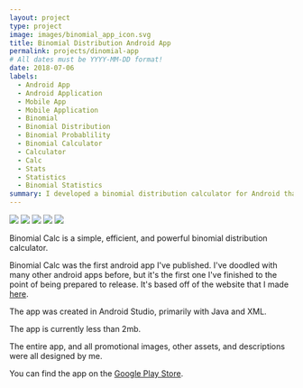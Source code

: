 ```yaml
---
layout: project
type: project
image: images/binomial_app_icon.svg
title: Binomial Distribution Android App
permalink: projects/dinomial-app
# All dates must be YYYY-MM-DD format!
date: 2018-07-06
labels:
  - Android App
  - Android Application
  - Mobile App
  - Mobile Application
  - Binomial
  - Binomial Distribution
  - Binomial Probablility
  - Binomial Calculator
  - Calculator
  - Calc
  - Stats
  - Statistics
  - Binomial Statistics
summary: I developed a binomial distribution calculator for Android that provides users with the odds of different statistics and provides them with graphs to visualize the data.
---
```


<div class="ui small rounded images">
  <img class="ui image" src="../images/binomial_app_screenshot_1.png">
  <img class="ui image" src="../images/binomial_app_screenshot_2.png">
  <img class="ui image" src="../images/binomial_app_screenshot_3.png">
  <img class="ui image" src="../images/binomial_app_screenshot_4.png">
  <img class="ui image" src="../images/binomial_app_screenshot_5.png">
</div>

Binomial Calc is a simple, efficient, and powerful binomial distribution calculator.

Binomial Calc was the first android app I've published. I've doodled with many other android apps before, but it's the first one I've finished to the point of being prepared to release. It's based off of the website that I made [here](http://rgbstudios.org/binomial-calc/).

The app was created in Android Studio, primarily with Java and XML.

The app is currently less than 2mb.

The entire app, and all promotional images, other assets, and descriptions were all designed by me.

You can find the app on the [Google Play Store](https://play.google.com/store/apps/details?id=org.rgbstudios.binomialdistributioncalculator).

